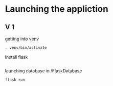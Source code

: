 # Launching the appliction

## V 1

getting into venv

```bash
. venv/bin/activate
```

Install flask

```(venv) ubuntu$ pip installl flask

```

launching database
in /FlaskDatabase

```
flask run
```
